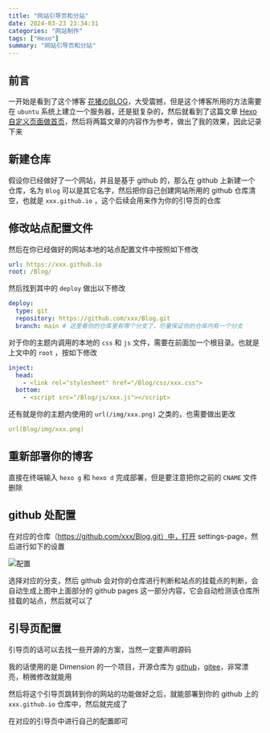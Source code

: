 ```yaml
---
title: "网站引导页和分站"
date: 2024-03-23 23:34:31
categories: "网站制作"
tags: ["Hexo"]
summary: "网站引导页和分站"
---
```


## 前言

一开始是看到了这个博客 [花猪のBLOG](https://cnhuazhu.top)，大受震撼，但是这个博客所用的方法需要在 `ubuntu` 系统上建立一个服务器，还是挺复杂的，然后就看到了这篇文章 [Hexo自定义页面做首页](https://www.jianshu.com/p/80e0e1058bda)，然后将两篇文章的内容作为参考，做出了我的效果，因此记录下来

## 新建仓库

假设你已经做好了一个网站，并且是基于 github 的，那么在 github 上新建一个仓库，名为 `Blog` 可以是其它名字，然后把你自己创建网站所用的 github 仓库清空，也就是 `xxx.github.io` ，这个后续会用来作为你的引导页的仓库

## 修改站点配置文件

然后在你已经做好的网站本地的站点配置文件中按照如下修改

```YAML
url: https://xxx.github.io
root: /Blog/
```

然后找到其中的 `deploy` 做出以下修改

```YAML
deploy:
  type: git
  repository: https://github.com/xxx/Blog.git
  branch: main # 这里看你的仓库里有哪个分支了，尽量保证你的仓库内有一个分支
```

对于你的主题内调用的本地的 `css` 和 `js` 文件，需要在前面加一个根目录。也就是上文中的 `root` ，按如下修改

```YAML
inject:
  head:
    - <link rel="stylesheet" href="/Blog/css/xxx.css">
  bottom:
    - <script src="/Blog/js/xxx.js"></script>
```

还有就是你的主题内使用的 `url(/img/xxx.png)` 之类的，也需要做出更改

```YAML
url(Blog/img/xxx.png)
```

## 重新部署你的博客

直接在终端输入 `hexo g` 和 `hexo d` 完成部署，但是要注意把你之前的 `CNAME` 文件删除

## github 处配置

在对应的仓库（https://github.com/xxx/Blog.git）中，打开 settings-page，然后进行如下的设置

![配置](././1724578021691.png)

选择对应的分支，然后 github 会对你的仓库进行判断和站点的挂载点的判断，会自动生成上图中上面部分的 github pages 这一部分内容，它会自动检测该仓库所挂载的站点，然后就可以了

## 引导页配置

引导页的话可以去找一些开源的方案，当然一定要声明源码

我的话使用的是 Dimension 的一个项目，开源仓库为 [github](https://github.com/nianbroken/Personal_Sakura_Guide_Page)，[gitee](https://gitee.com/nianbroken/Personal_Sakura_Guide_Page)，非常漂亮，稍微修改就能用

然后将这个引导页跳转到你的网站的功能做好之后，就能部署到你的 github 上的 `xxx.github.io` 仓库中，然后就完成了

在对应的引导页中进行自己的配置即可
